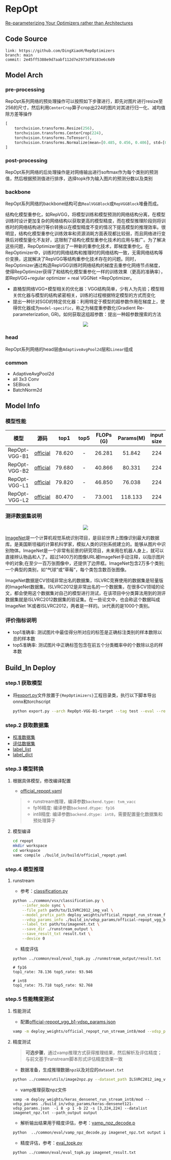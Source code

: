 # RepOpt

[Re-parameterizing Your Optimizers rather than Architectures](https://arxiv.org/abs/2205.15242)

## Code Source
```
link: https://github.com/DingXiaoH/RepOptimizers
branch: main
commit: 2e45ff5388e9d7aabf112d7e2973df8183e6c6d9
```

## Model Arch

### pre-processing

RepOpt系列网络的预处理操作可以按照如下步骤进行，即先对图片进行resize至256的尺寸，然后利用`CenterCrop`算子crop出224的图片对其进行归一化、减均值除方差等操作

```python
[
    torchvision.transforms.Resize(256),
    torchvision.transforms.CenterCrop(224),
    torchvision.transforms.ToTensor(),
    torchvision.transforms.Normalize(mean=[0.485, 0.456, 0.406], std=[0.229, 0.224, 0.225],),
]
```

### post-processing

RepOpt系列网络的后处理操作是对网络输出进行softmax作为每个类别的预测值，然后根据预测值进行排序，选择topk作为输入图片的预测分数以及类别

### backbone

RepOpt系列网络的backbone结构可由`RealVGGBlock`或`RepVGGBlock`堆叠而成。

结构化模型重参化，如RepVGG，将模型训练和模型预测的网络结构分离，在模型训练时设计更加复杂的网络结构以获取更高的模型精度，而在模型推理阶段则将训练时的网络结构进行等价转换以在模型精度不变的情况下提高模型的推理效率。很明显，结构化模型重参化训练效率和资源消耗方面表现都比较弱，而且网络进行变换后对模型量化不友好，这限制了结构化模型重参化技术的应用与推广。为了解决这些问题，RepOptimizer提出了一种新的重参化技术，即梯度重参化。在RepOptimizer中，训练时的网络结构和推理时的网络结构一致，无需网络结构等价变换，这就解决了RepVGG等结构重参化技术存在的问题。同时，RepOptimizer通过构造RepVGG训练时网络结构的梯度去重参化网络节点梯度，使得RepOptimizer获得了和结构化模型重参化一样的训练效果（更高的准确率），即RepVGG+regular optimizer = real VGGNet +RepOptimizer。

- 直桶型网络VGG+模型相关的优化器：VGG结构简单，少有人为先验；模型相关优化器与模型的结构紧密相关，训练的过程根据特定模型的方式而变化
- 提出一种针对SGD的特定优化器：利用特定于模型的超参数作用在梯度上，使得优化器成为`model-specific`，称之为梯度重参数化(Gradient Re-parameterization, GR)。如何获取这组超参数：提出一种超参数搜索的方法

<div align=center><img src="../../../images/cv/classification/repopt/repopt.png"></div>

### head

RepOpt系列网络的head层由`AdaptiveAvgPool2d`层和`Linear`组成

### common

- AdaptiveAvgPool2d
- all 3x3 Conv
- SEBlock
- BatchNorm2d


## Model Info

### 模型性能

| 模型  | 源码 | top1  | top5 | FLOPs (G) | Params(M) | input size |
| :---: | :--: | :--: | :--: | :---: | :----: | :--------: |
| RepOpt-VGG-B1 |[official](https://github.com/DingXiaoH/RepOptimizers) |   78.620   |   -  | 26.281 |    51.842    |    224    |
| RepOpt-VGG-B2 |[official](https://github.com/DingXiaoH/RepOptimizers) |   79.680   |   -  | 40.866 |    80.331    |    224    |
| RepOpt-VGG-L1 |[official](https://github.com/DingXiaoH/RepOptimizers) |   79.820   |   -  | 46.850 |    76.038    |    224    |
| RepOpt-VGG-L2 |[official](https://github.com/DingXiaoH/RepOptimizers) |   80.470   |   -  | 73.001 |    118.133   |    224    |


### 测评数据集说明

<div align=center><img src="../../../images/dataset/imagenet.jpeg"></div>

[ImageNet](https://image-net.org/)是一个计算机视觉系统识别项目，是目前世界上图像识别最大的数据库。是美国斯坦福的计算机科学家，模拟人类的识别系统建立的。能够从图片中识别物体。ImageNet是一个非常有前景的研究项目，未来用在机器人身上，就可以直接辨认物品和人了。超过1400万的图像URL被ImageNet手动注释，以指示图片中的对象;在至少一百万张图像中，还提供了边界框。ImageNet包含2万多个类别; 一个典型的类别，如“气球”或“草莓”，每个类包含数百张图像。

ImageNet数据是CV领域非常出名的数据集，ISLVRC竞赛使用的数据集是轻量版的ImageNet数据集。ISLVRC2012是非常出名的一个数据集，在很多CV领域的论文，都会使用这个数据集对自己的模型进行测试，在该项目中分类算法用到的测评数据集就是ISLVRC2012数据集的验证集。在一些论文中，也会称这个数据叫成ImageNet 1K或者ISLVRC2012，两者是一样的。`1K`代表的是1000个类别。

### 评价指标说明

- top1准确率: 测试图片中最佳得分所对应的标签是正确标注类别的样本数除以总的样本数
- top5准确率: 测试图片中正确标签包含在前五个分类概率中的个数除以总的样本数

## Build_In Deploy

### step.1 获取模型
- 将[export.py](./source_code/export.py)文件放置于`{RepOptimizers}`工程目录类，执行以下脚本导出onnx和torchscript
    ```bash
    python export.py --arch RepOpt-VGG-B1-target --tag test --eval --resume weights/RepOpt-VGG-B1-acc78.62.pth --data-path /path/to/imagenet --batch-size 32 --opts DATA.DATASET imagenet
    ```

### step.2 获取数据集
- [校准数据集](https://image-net.org/challenges/LSVRC/2012/index.php)
- [评估数据集](https://image-net.org/challenges/LSVRC/2012/index.php)
- [label_list](../../common/label/imagenet.txt)
- [label_dict](../../common/label/imagenet1000_clsid_to_human.txt)

### step.3 模型转换
1. 根据具体模型，修改编译配置
    - [official_repopt.yaml](./build_in/build/official_repopt.yaml)
    
    > - runstream推理，编译参数`backend.type: tvm_vacc`
    > - fp16精度: 编译参数`backend.dtype: fp16`
    > - int8精度: 编译参数`backend.dtype: int8`，需要配置量化数据集和预处理算子

2. 模型编译

    ```bash
    cd repopt
    mkdir workspace
    cd workspace
    vamc compile ./build_in/build/official_repopt.yaml
    ```

### step.4 模型推理
1. runstream
    - 参考：[classification.py](../common/vsx/classification.py)
    ```bash
    python ../common/vsx/classification.py \
        --infer_mode sync \
        --file_path path/to/ILSVRC2012_img_val \
        --model_prefix_path deploy_weights/official_repopt_run_stream_fp16/mod \
        --vdsp_params_info ./build_in/vdsp_params/official-repopt_vgg_b1-vdsp_params.json \
        --label_txt path/to/imagenet.txt \
        --save_dir ./runstream_output \
        --save_result_txt result.txt \
        --device 0
    ```

    - 精度评估
    ```
    python ../common/eval/eval_topk.py ./runmstream_output/result.txt
    ```

    ```
    # fp16
    top1_rate: 78.136 top5_rate: 93.946

    # int8
    top1_rate: 75.718 top5_rate: 92.768
    ```

### step.5 性能精度测试
1. 性能测试
    - 配置[official-repopt_vgg_b1-vdsp_params.json](./build_in/vdsp_params/official-repopt_vgg_b1-vdsp_params.json)
    ```bash
    vamp -m deploy_weights/official_repopt_run_stream_int8/mod --vdsp_params ./build_in/vdsp_params/official-repopt_vgg_b1-vdsp_params.json  -i 8 -p 1 -b 2 -s [3,224,224]
    ```

2. 精度测试
    > **可选步骤**，通过vamp推理方式获得推理结果，然后解析及评估精度；与前文基于runstream脚本形式评估精度效果一致
    
    - 数据准备，生成推理数据`npz`以及对应的`dataset.txt`
    ```bash
    python ../common/utils/image2npz.py --dataset_path ILSVRC2012_img_val --target_path  input_npz  --text_path imagenet_npz.txt
    ```

    - vamp推理获取npz文件
    ```
    vamp -m deploy_weights/keras_densenet_run_stream_int8/mod --vdsp_params ./build_in/vdsp_params/keras-densenet121-vdsp_params.json  -i 8 -p 1 -b 22 -s [3,224,224] --datalist imagenet_npz.txt --path_output output
    ```

    - 解析输出结果用于精度评估，参考：[vamp_npz_decode.p](../common/eval/vamp_npz_decode.py)
    ```bash
    python  ../common/eval/vamp_npz_decode.py imagenet_npz.txt output imagenet_result.txt imagenet.txt
    ```
    
    - 精度评估，参考：[eval_topk.py](../common/eval/eval_topk.py)
    ```bash
    python ../common/eval/eval_topk.py imagenet_result.txt
    ```